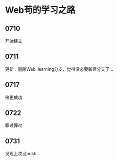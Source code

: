 # Web苟的学习之路

## 0710

开始建立

## 0711

更新：删除Web_learning分支，觉得没必要新建分支了...

## 0717

催更成功

## 0722

罪过罪过

## 0731

发现上次没push...